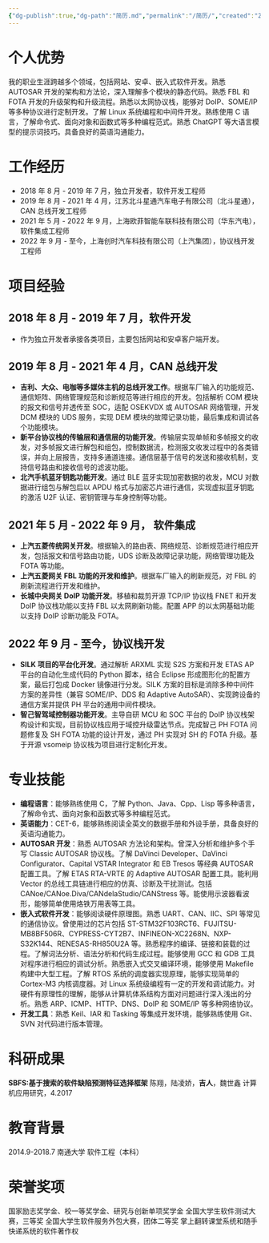 ```yaml
---
{"dg-publish":true,"dg-path":"简历.md","permalink":"/简历/","created":"2023-09-06T14:23:45.000+08:00","updated":"2024-04-23T23:27:50.470+08:00"}
---
```


# 个人优势

我的职业生涯跨越多个领域，包括网站、安卓、嵌入式软件开发。熟悉 AUTOSAR 开发的架构和方法论，深入理解多个模块的静态代码。熟悉 FBL 和 FOTA 开发的升级架构和升级流程。熟悉以太网协议栈，能够对 DoIP、SOME/IP 等多种协议进行定制开发。了解 Linux 系统编程和中间件开发。熟练使用 C 语言，了解命令式、面向对象和函数式等多种编程范式。熟悉 ChatGPT 等大语言模型的提示词技巧。具备良好的英语沟通能力。

# 工作经历

- 2018 年 8 月 - 2019 年 7 月，独立开发者，软件开发工程师
- 2019 年 8 月 - 2021 年 4 月，江苏北斗星通汽车电子有限公司（北斗星通）， CAN 总线开发工程师
- 2021 年 5 月 - 2022 年 9 月，上海欧菲智能车联科技有限公司（华东汽电），软件集成工程师
- 2022 年 9 月 - 至今，上海创时汽车科技有限公司（上汽集团），协议栈开发工程师 

# 项目经验

## 2018 年 8 月 - 2019 年 7 月，软件开发
- 作为独立开发者承接各类项目，主要包括网站和安卓客户端开发。
## 2019 年 8 月 - 2021 年 4 月，CAN 总线开发
- **吉利、大众、电咖等多媒体主机的总线开发工作**。根据车厂输入的功能规范、通信矩阵、网络管理规范和诊断规范等进行相应的开发。包括解析 COM 模块的报文和信号并透传至 SOC，适配 OSEKVDX 或 AUTOSAR 网络管理，开发 DCM 模块的 UDS 服务，实现 DEM 模块的故障记录功能，最后集成和调试各个功能模块。
- **新平台协议栈的传输层和通信层的功能开发**。传输层实现单帧和多帧报文的收发，对多帧报文进行解包和组包，控制数据流，检测报文收发过程中的各类错误，并向上层报告，支持多通道连接。通信层基于信号的发送和接收机制，支持信号路由和接收信号的滤波功能。
- **北汽手机蓝牙钥匙功能开发**。通过 BLE 蓝牙实现加密数据的收发，MCU 对数据进行组包与解包后以 APDU 格式与加密芯片进行通信，实现虚拟蓝牙钥匙的激活 U2F 认证、密钥管理与车身控制等功能。
## 2021 年 5 月 - 2022 年 9 月， 软件集成
- **上汽五菱传统网关开发**。根据输入的路由表、网络规范、诊断规范进行相应开发，包括报文和信号路由功能，UDS 诊断及故障记录功能，网络管理功能及 FOTA 等功能。
- **上汽五菱网关 FBL 功能的开发和维护**。根据车厂输入的刷新规范，对 FBL 的刷新流程进行开发和维护。
- **长城中央网关 DoIP 功能开发**。移植和裁剪开源 TCP/IP 协议栈 FNET 和开发 DoIP 协议栈功能以支持 FBL 以太网刷新功能。配置 APP 的以太网基础功能以支持 DoIP 诊断功能及 FOTA。
## 2022 年 9 月 - 至今，协议栈开发
- **SILK 项目的平台化开发**。通过解析 ARXML 实现 S2S 方案和开发 ETAS AP 平台的自动化生成代码的 Python 脚本，结合 Eclipse 形成图形化的配置方案，最后打包成 Docker 镜像进行分发。SILK 方案的目标是消除多种中间件方案的差异性（兼容 SOME/IP、DDS 和 Adaptive AutoSAR）、实现跨设备的通信方案并提供 PH 平台的通用中间件模块。
- **智己智驾域控制器功能开发**。主导自研 MCU 和 SOC 平台的 DoIP 协议栈架构设计和实现，目前协议栈应用于域控升级雷达节点。完成智己 PH FOTA 问题修复及 SH FOTA 功能的设计开发，通过 PH 实现对 SH 的 FOTA 升级。基于开源 vsomeip 协议栈为项目进行定制化开发。

# 专业技能

- **编程语言**：能够熟练使用 C，了解 Python、Java、Cpp、Lisp 等多种语言，了解命令式、面向对象和函数式等多种编程范式。
- **英语能力**：CET-6，能够熟练阅读全英文的数据手册和外设手册，具备良好的英语沟通能力。
- **AUTOSAR 开发**：熟悉 AUTOSAR 方法论和架构。曾深入分析和维护多个手写 Classic AUTOSAR 协议栈。了解 DaVinci Developer、DaVinci Configurator、Capital VSTAR Integrator 和 EB Tresos 等经典 AUTOSAR 配置工具。了解 ETAS RTA-VRTE 的 Adaptive AUTOSAR 配置工具。能利用 Vector 的总线工具链进行相应的仿真、诊断及干扰测试。包括CANoe/CANoe.Diva/CANdelaStudio/CANStress 等。能使用示波器看波形，能够简单使用烙铁万用表等工具。
- **嵌入式软件开发**：能够阅读硬件原理图。熟悉 UART、CAN、IIC、SPI 等常见的通信协议。曾使用过的芯片包括 ST-STM32F103RCT6、FUJITSU-MB8BF506R、CYPRESS-CYT2B7、INFINEON-XC2268N、NXP-S32K144、RENESAS-RH850U2A 等。熟悉程序的编译、链接和装载的过程。了解词法分析、语法分析和代码生成过程。能够使用 GCC 和 GDB 工具对程序进行相应的调试分析。熟悉嵌入式交叉编译环境，能够使用 Makefile 构建中大型工程。了解 RTOS 系统的调度器实现原理，能够实现简单的 Cortex-M3 内核调度器。对 Linux 系统级编程有一定的开发和调试能力。对硬件有原理性的理解，能够从计算机体系结构方面对问题进行深入浅出的分析。熟悉 ARP、ICMP、HTTP、DNS、DoIP 和 SOME/IP 等多种网络协议。
- **开发工具**：熟悉 Keil、IAR 和 Tasking 等集成开发环境，能够熟练使用 Git、SVN 对代码进行版本管理。

# 科研成果

**SBFS:基于搜索的软件缺陷预测特征选择框架**
陈翔，陆凌娇，**吉人**，魏世鑫
计算机应用研究，4.2017
# 教育背景

2014.9-2018.7 南通大学 软件工程（本科）
 
# 荣誉奖项

国家励志奖学金、校一等奖学金、研究与创新单项奖学金
全国大学生软件测试大赛，三等奖
全国大学生软件服务外包大赛，团体二等奖
掌上翻转课堂系统和随手快递系统的软件著作权
